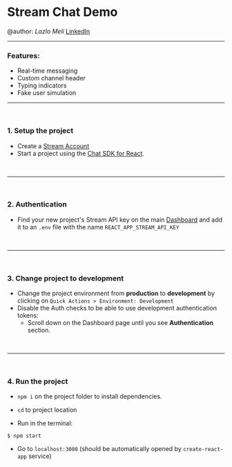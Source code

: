 # Stream Chat Demo 
@author: _Lazlo Meli_ [LinkedIn](https://www.linkedin.com/in/lazlo-meli-fern%C3%A1ndez-31803b224/)

---


### Features:

- Real-time messaging
- Custom channel header
- Typing indicators
- Fake user simulation


---

<br />

### 1. Setup the project 

- Create a [Stream Account](https://getstream.io/)
- Start a project using the [Chat SDK for React](https://getstream.io/try-for-free/).

<br />

---

<br />

### 2. Authentication
- Find your new project's Stream API key on the main [Dashboard](https://dashboard.getstream.io/organization/) and add it to an `.env` file with the name `REACT_APP_STREAM_API_KEY`

<br />

---

<br />

### 3. Change project to development
- Change the project environment from **production** to **development** by clicking on `Quick Actions > Environment: Development`
- Disable the Auth checks to be able to use development authentication tokens:
  - Scroll down on the Dashboard page until you see **Authentication** section.

<br />

---

<br />

### 4. Run the project

- `npm i` on the project folder to install dependencies.

- `cd` to project location

- Run in the terminal:
```
$ npm start
```

- Go to `localhost:3000` (should be automatically opened by `create-react-app` service)
